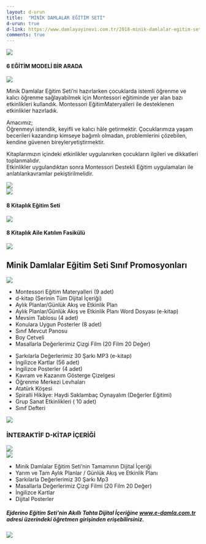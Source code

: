 ```yaml
---
layout: d-urun
title:  "MİNİK DAMLALAR EĞİTİM SETİ"
d-urun: true
d-link: https://www.damlayayinevi.com.tr/2018-minik-damlalar-egitim-seti-montessori-destekli
comments: true
---
```

<section>
    <div class="container">
        <div class="row">
            <div class="col-12 text-center my-auto">
                <img src="{{ site.baseurl }}/assets/images/egitim-setleri/minik-damla/1.jpg">
            </div>
            <div class="col text-center mt-4">
                <h4><strong>6 EĞİTİM MODELİ BİR ARADA</strong><br></h4>
            </div>
        </div>
        <div class="row">
            <div class="col-12 col-md-6 text-center my-auto">
                <img src="{{ site.baseurl }}/assets/images/egitim-setleri/minik-damla/2.jpg">
            </div>
            <div class="col text-center my-auto">
                <p>Minik Damlalar Eğitim Seti’ni hazırlarken çocuklarda istemli öğrenme ve kalıcı öğrenme sağlayabilmek için Montessori eğitiminde yer alan bazı etkinlikleri kullandık. Montessori EğitimMateryalleri ile desteklenen etkinlikler hazırladık.<br></p>
                <p>Amacımız;<br>Öğrenmeyi istendik, keyifli ve kalıcı hâle getirmektir. Çocuklarımıza yaşam becerileri kazandırıp kimseye bağımlı olmadan, problemlerini çözebilen, kendine güvenen bireyleryetiştirmektir.<br></p>
            </div>
        </div>
        <div class="row">
            <div class="col text-center my-auto">
                <p>Kitaplarımızın içindeki etkinlikler uygulanırken çocukların ilgileri ve dikkatleri toplanmalıdır.<br>Etkinlikler uygulandıktan sonra Montessori Destekli Eğitim uygulamaları ile anlatılankavramlar pekiştirilmelidir.<br></p>
            </div>
            <div class="col-12 col-md-6 text-center my-auto">
                <img src="{{ site.baseurl }}/assets/images/egitim-setleri/minik-damla/3.jpg">
            </div>
        </div>
        <div class="row">
            <div class="col-12 text-center my-auto mt-4">
                <img  src="{{ site.baseurl }}/assets/images/egitim-setleri/minik-damla/4.jpg">
            </div>
            <div class="col text-center mt-4">
                <h4><strong>8 Kitaplık Eğitim Seti</strong><br></h4>
            </div>
        </div>
        <div class="row">
            <div class="col-12 text-center my-auto mt-4">
                <img src="{{ site.baseurl }}/assets/images/egitim-setleri/minik-damla/5.jpg">
            </div>
            <div class="col text-center mt-4">
                <h4><strong>8 Kitaplık&nbsp;Aile Katılım Fasikülü</strong><br></h4>
            </div>
        </div>
        <div class="row">
            <div class="col-12 text-center my-auto mt-4">    
                <img src="{{ site.baseurl }}/assets/images/egitim-setleri/minik-damla/6.jpg">
            </div>
        </div>
        <div class="row">
            <div class="col-md-12 text-center mt-4">
                <h1>Minik Damlalar Eğitim Seti Sınıf Promosyonları<br></h1>
            </div>
            <div class="col-12 col-md-6 text-center my-auto">
                <img src="{{ site.baseurl }}/assets/images/egitim-setleri/minik-damla/7.jpg">
            </div>
            <div class="col my-auto">
                <ul>
                    <li>Montessori Eğitim Materyalleri (9 adet)<br></li>
                    <li>d-kitap (Serinin Tüm Dijital İçeriği)<br></li>
                    <li>Aylık Planlar/Günlük Akış ve Etkinlik Plan<br></li>
                    <li>Aylık Planlar/Günlük Akış ve Etkinlik Planı Word Dosyası (e-kitap)<br></li>
                    <li>Mevsim Tablosu (4 adet)<br></li>
                    <li>Konulara Uygun Posterler (8 adet)<br></li>
                    <li>Sınıf Mevcut Panosu<br></li>
                    <li>Boy Cetveli<br></li>
                    <li>Masallarla Değerlerimiz Çizgi Film (20 Film 20 Değer)<br></li>
                </ul>
            </div>
        </div>
        <div class="row">
            <div class="col-md-6 col-xl-6">
                <ul>
                    <li>Şarkılarla Değerlerimiz 30 Şarkı MP3 (e-kitap)<br></li>
                    <li>İngilizce Kartlar (56 adet)<br></li>
                    <li>İngilizce Posterler (4 adet)<br></li>
                    <li>Kavram ve Kazanım Gösterge Çizelgesi<br></li>
                    <li>Öğrenme Merkezi Levhaları<br></li>
                    <li>Atatürk Köşesi<br></li>
                    <li>Spiralli Hikâye: Haydi Saklambaç Oynayalım (Değerler Eğitimi)<br></li>
                    <li>Grup Sanat Etkinlikleri ( 10 adet)<br></li>
                    <li>Sınıf Defteri<br></li>
                </ul>
            </div>
            <div class="col-md-6 col-xl-6 text-center my-auto">
                <img src="{{ site.baseurl }}/assets/images/egitim-setleri/minik-damla/8.jpg">
            </div>
        </div>
        <div class="row">
            <div class="col-12">
                <h3 class="text-center"><strong>İNTERAKTİF D-KİTAP İÇERİĞİ</strong><br></h3>
            </div>
            <div class="col-md-6 col-xl-6 text-center my-auto">
                <img src="{{ site.baseurl }}/assets/images/egitim-setleri/minik-damla/9.jpg">
            </div>
            <div class="col-md-6 col-xl-6 text-center my-auto">
                <img src="{{ site.baseurl }}/assets/images/egitim-setleri/minik-damla/10.jpg">
            </div>
            <div class="col-md-12 col-xl-6 offset-xl-3">
                <ul>
                    <li>Minik Damlalar Eğitim Seti’nin Tamamının Dijital İçeriği<br></li>
                    <li>Yarım ve Tam Aylık Planlar / Günlük Akış ve Etkinlik Planı<br></li>
                    <li>Şarkılarla Değerlerimiz 30 Şarkı Mp3<br></li>
                    <li>Masallarla Değerlerimiz Çizgi Filmi (20 Film 20 Değer)<br></li>
                    <li>İngilizce Kartlar<br></li>
                    <li>Dijital Posterler<br></li>
                </ul>
            </div>
        </div>
        <div class="row">
            <div class="col-12 mt-4">
                <h5 class="text-center">Ejderino Eğitim Seti’nin Akıllı Tahta Dijital İçeriğine <a href="https://e-damla.com.tr/">www.e-damla.com.tr</a> adresi üzerindeki öğretmen girişinden erişebilirsiniz.<br></h5>
            </div>
            <div class="col-md-12 col-xl-12 text-center my-auto">
                <img src="{{ site.baseurl }}/assets/images/egitim-setleri/minik-damla/11.jpg">
            </div>
        </div>
    </div>
</section>
